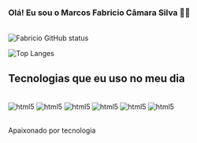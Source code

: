 ### Olá! Eu sou o Marcos Fabricio Câmara Silva ✋🏽

<br/> ![Fabricio GitHub status](https://github-readme-stats.vercel.app/api?username=fabriciocamara&show_icons=true&theme=dracula)

![Top Langes](https://github-status.vercel.app/api/top-langs/?username=fabriciocamara&layout=compact&langs_count=16&theme=dracula)

## Tecnologias que eu uso no meu dia

<div style="display: inline_block"><br/>
   <img align="center" alt="html5" src="https://img.shields.io/badge/HTML5-E34F26?style=for-the-badge&logo=html5&logoColor=white" />
     <img align="center" alt="html5" src="https://img.shields.io/badge/CSS3-1572B6?style=for-the-badge&logo=css3&logoColor=white" />
       <img align="center" alt="html5" src="https://img.shields.io/badge/JavaScript-F7DF1E?style=for-the-badge&logo=javascript&logoColor=black" />
         <img align="center" alt="html5" src="https://img.shields.io/badge/TypeScript-007ACC?style=for-the-badge&logo=typescript&logoColor=white" />
           <img align="center" alt="html5" src="https://img.shields.io/badge/React-20232A?style=for-the-badge&logo=react&logoColor=61DAFB" />
            <img align="center" alt="html5" src="https://img.shields.io/badge/Node.js-43853D?style=for-the-badge&logo=node.js&logoColor=white" />
</div><br/>

Apaixonado por tecnologia
